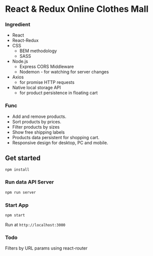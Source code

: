 # React & Redux Online Clothes Mall

### Ingredient
- React
- React-Redux
- CSS
  * BEM methodology
  * SASS
- Node.js
  * Express CORS Middleware
  * Nodemon - for watching for server changes
- Axios
  * for promise HTTP requests
- Native local storage API
  * for product persistence in floating cart

### Func
- Add and remove products.
- Sort products by prices.
- Filter products by sizes
- Show free shipping labels
- Products data persistent for shopping cart.
- Responsive design for desktop, PC and mobile.

## Get started
``` bash
npm install
```
### Run data API Server
``` bash
npm run server
```
### Start App
``` bash
npm start
```
Run at `http://localhost:3000`

### Todo
Filters by URL params using react-router
